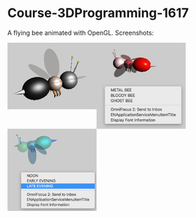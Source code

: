 # Course-3DProgramming-1617
A flying bee animated with OpenGL.
Screenshots:
<div><img src="TheBee.png" width = "200" align=left /><div/>
<div><img src="TheBee2.png" width = "200" align=left /><div/>
<div><img src="TheBee3.png" width = "200" align=left /><div/> 
